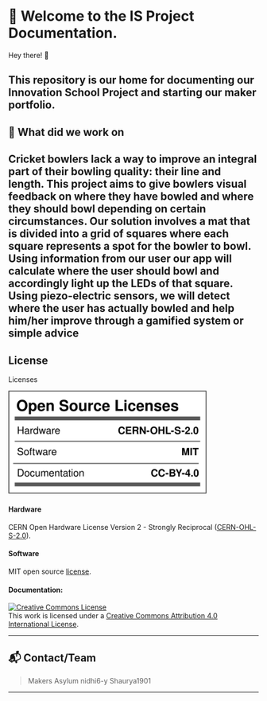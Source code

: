 # 📘 Welcome to the IS Project Documentation.

Hey there! 👋

This repository is our home for documenting our **Innovation School Project** and starting our **maker portfolio**.  
---

## 🧠 What did we work on 

Cricket bowlers lack a way to improve an integral part of their bowling quality: their line and length. This project aims to give bowlers visual feedback on where they have bowled and where they should bowl depending on certain circumstances.
Our solution involves a mat that is divided into a grid of squares where each square represents a spot for the bowler to bowl. Using information from our user our app will calculate where the user should bowl and accordingly light up the LEDs of that square. Using piezo-electric sensors, we will detect where the user has actually bowled and help him/her improve through a gamified system or simple advice
---
## License

Licenses

<a href="LICENSE.md"><img src="Media/Images/Licenses_facts.svg" width="400" alt="Open Source Licenses Facts"/></a>

#### Hardware
CERN Open Hardware License Version 2 - Strongly Reciprocal ([CERN-OHL-S-2.0](https://spdx.org/licenses/CERN-OHL-S-2.0.html)).

#### Software
MIT open source [license](http://opensource.org/licenses/MIT).

#### Documentation:
<a rel="license" href="http://creativecommons.org/licenses/by/4.0/"><img alt="Creative Commons License" style="border-width:0" src="https://i.creativecommons.org/l/by/4.0/88x31.png" /></a><br />This work is licensed under a <a rel="license" href="http://creativecommons.org/licenses/by/4.0/">Creative Commons Attribution 4.0 International License</a>.

---

## 📬 Contact/Team

>Makers Asylum
>nidhi6-y
>Shaurya1901


---
